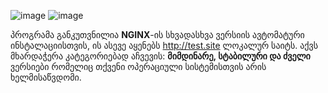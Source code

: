 ![image](https://github.com/xDeBian/nginx-autoinstaller/assets/20703661/8ba087eb-e4fd-4b0a-94c6-188e17be52cd)
![image](https://github.com/xDeBian/nginx-autoinstaller/assets/20703661/6471c7d0-cd2f-41c6-8c7d-f7b1c48d973f)


პროგრამა განკუთვნილია **NGINX**-ის სხვადასხვა ვერსიის ავტომატური ინსტალაციისთვის, ის ასევე აყენებს http://test.site ლოკალურ საიტს. აქვს მხარდაჭერა კატეგორიებად აჩვევის:
**მიმდინარე, სტაბილური და ძველი** ვერსიები რომელიც თქვენი ოპერაციული სისტემისთვის არის ხელმისაწვდომი.
